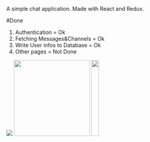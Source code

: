 

A simple chat application. Made with React and Redux.

#Done
  1. Authentication = Ok
  2. Fetching Messages&Channels = Ok
  3. Write User infos to Database = Ok
  4. Other pages = Not Done
<img src="https://user-images.githubusercontent.com/38283518/110043990-bd03c880-7d8b-11eb-854e-becd32cce04a.png"/>

<img src="https://user-images.githubusercontent.com/38283518/110043682-30f1a100-7d8b-11eb-88de-1431bc442de7.png" alt="" style="height:200px; width:auto;"/>
<img src="https://user-images.githubusercontent.com/38283518/110043718-41098080-7d8b-11eb-8aed-b3f76fdbc4f8.png" alt="" height="200" width="20"/>
